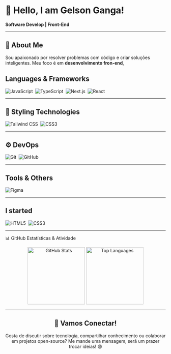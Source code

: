 # 👋 Hello, I am  Gelson Ganga!

**Software Develop | Front-End**



---

## 🌟 About Me

Sou apaixonado por resolver problemas com código e criar soluções inteligentes. Meu foco é em **desenvolvimento fron-end**, 

##  Languages & Frameworks  
![JavaScript](https://img.shields.io/badge/-JavaScript-05122A?style=flat&logo=javascript)&nbsp;
![TypeScript](https://img.shields.io/badge/-TypeScript-05122A?style=flat&logo=typescript)&nbsp;
![Next.js](https://img.shields.io/badge/-Next.js-05122A?style=flat&logo=next.js)&nbsp;
![React](https://img.shields.io/badge/-React.js-05122A?style=flat&logo=react)&nbsp;

---

## 🎨 Styling Technologies  
![Tailwind CSS](https://img.shields.io/badge/-Tailwind%20CSS-05122A?style=flat&logo=tailwindcss)&nbsp;
![CSS3](https://img.shields.io/badge/-CSS-05122A?style=flat&logo=css3)&nbsp;

---

## ⚙️ DevOps
![Git](https://img.shields.io/badge/-Git-05122A?style=flat&logo=git)&nbsp;
![GitHub](https://img.shields.io/badge/-GitHub-05122A?style=flat&logo=github)&nbsp;


---

## Tools & Others  
![Figma](https://img.shields.io/badge/-Figma-05122A?style=flat&logo=figma)&nbsp;

---

## I started   
![HTML5](https://img.shields.io/badge/-HTML-05122A?style=flat&logo=html5)&nbsp;
![CSS3](https://img.shields.io/badge/-CSS-05122A?style=flat&logo=css3)&nbsp;


---

📊 GitHub Estatísticas & Atividade
<div align="center">
<img height="180em" src="https://github-readme-stats.vercel.app/api?username=gelsonganga1&show_icons=true&theme=radical&include_all_commits=true&count_private=true" alt="GitHub Stats" /> 
<img height="180em" src="https://github-readme-stats.vercel.app/api/top-langs/?username=gelsonganga1&layout=compact&langs_count=8&theme=radical" alt="Top Languages" />


---
## 🤝 Vamos Conectar!

Gosta de discutir sobre tecnologia, compartilhar conhecimento ou colaborar em projetos open-source? Me mande uma mensagem, será um prazer trocar ideias! 😄
